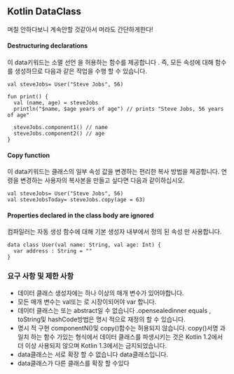 ## Kotlin DataClass

며칠 안하다보니 계속안할 것같아서 머라도 간단하게한다!


#### Destructuring declarations

이 data키워드는 소멸 선언 을 허용하는 함수를 제공합니다 . 즉, 모든 속성에 대해 함수를 생성하므로 다음과 같은 작업을 수행 할 수 있습니다.

```
val steveJobs= User("Steve Jobs", 56)

fun print() {
  val (name, age) = steveJobs
  println("$name, $age years of age") // prints "Steve Jobs, 56 years of age"

  steveJobs.component1() // name
  steveJobs.component2() // age
}
```

#### Copy function

이 data키워드는 클래스의 일부 속성 값을 변경하는 편리한 복사 방법을 제공합니다. 연령을 변경하는 사용자의 복사본을 만들고 싶다면 다음과 같이하십시오.

```
val steveJobs= User("Steve Jobs", 56)
val steveJobsToday= steveJobs.copy(age = 63)
```

#### Properties declared in the class body are ignored

컴파일러는 자동 생성 함수에 대해 기본 생성자 내부에서 정의 된 속성 만 사용합니다.

```
data class User(val name: String, val age: Int) {
  var address : String = ""
}
```



### 요구 사항 및 제한 사항

* 데이터 클래스 생성자에는 하나 이상의 매개 변수가 있어야합니다.
* 모든 매개 변수는 val또는 로 시장이되어야 var 합니다.
* 데이터 클래스는 또는 abstract일 수 없습니다  .opensealedinner equals , toString및 hashCode방법은 명시 적으로 재정의 할 수 있습니다.
* 명시 적 구현 componentN()및 copy()함수는 허용되지 않습니다. copy()서명 과 일치 하는 함수 가있는 형식에서 데이터 클래스를 파생시키는 것은 Kotlin 1.2에서 더 이상 사용되지 않으며 Kotlin 1.3에서는 금지되었습니다.
* data클래스는 서로 확장 할 수 없습니다 data클래스입니다.
* data클래스가 다른 클래스를 확장 할 수있다